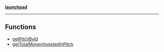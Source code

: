 [**launchpad**](index.md)

***

## Functions

- [getPitchById](app.pitches.[id]._actions.Function.getPitchById.md)
- [getTotalMoneyInvestedInPitch](app.pitches.[id]._actions.Function.getTotalMoneyInvestedInPitch.md)
